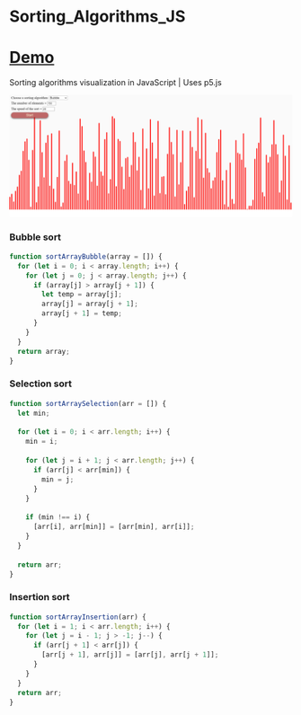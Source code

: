 # Sorting_Algorithms_JS
# [Demo](https://zazazaza4.github.io/Sorting_Algorithms_JS/)
Sorting algorithms visualization in JavaScript | Uses p5.js

![Demo](./Demo_img.PNG)

### Bubble sort
```js
function sortArrayBubble(array = []) {
  for (let i = 0; i < array.length; i++) {
    for (let j = 0; j < array.length; j++) {
      if (array[j] > array[j + 1]) {
        let temp = array[j];
        array[j] = array[j + 1];
        array[j + 1] = temp;
      }
    }
  }
  return array;
}
```

### Selection sort
```js
function sortArraySelection(arr = []) {
  let min;

  for (let i = 0; i < arr.length; i++) {
    min = i;

    for (let j = i + 1; j < arr.length; j++) {
      if (arr[j] < arr[min]) {
        min = j;
      }
    }

    if (min !== i) {
      [arr[i], arr[min]] = [arr[min], arr[i]];
    }
  }

  return arr;
}
```

### Insertion sort
```js
function sortArrayInsertion(arr) {
  for (let i = 1; i < arr.length; i++) {
    for (let j = i - 1; j > -1; j--) {
      if (arr[j + 1] < arr[j]) {
        [arr[j + 1], arr[j]] = [arr[j], arr[j + 1]];
      }
    }
  }
  return arr;
}
```
